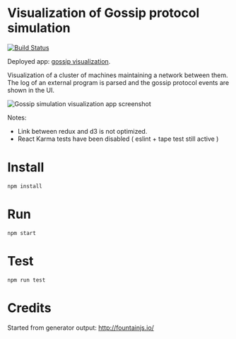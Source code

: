 # Visualization of Gossip protocol simulation

[![Build Status](https://travis-ci.org/RRMoelker/gossip-visualization.svg?branch=master)](https://travis-ci.org/RRMoelker/gossip-visualization)

Deployed app: [gossip visualization](https://rrmoelker.github.io/gossip-visualization/).

Visualization of a cluster of machines maintaining a network between them. The log of an external program is parsed and the gossip protocol events are shown in the UI.

![Gossip simulation visualization app screenshot](https://cloud.githubusercontent.com/assets/205326/21080852/f8ebadd4-bfb9-11e6-8c17-c8b8236b0d7c.png)

Notes:

* Link between redux and d3 is not optimized.
* React Karma tests have been disabled ( eslint + tape test still active )

# Install
```
npm install
```

# Run
```
npm start
```

# Test

```
npm run test
```

# Credits
Started from generator output: http://fountainjs.io/
